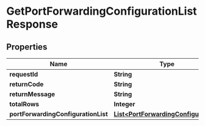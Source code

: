 
# GetPortForwardingConfigurationListResponse

## Properties
Name | Type | Description | Notes
------------ | ------------- | ------------- | -------------
**requestId** | **String** |  |  [optional]
**returnCode** | **String** |  |  [optional]
**returnMessage** | **String** |  |  [optional]
**totalRows** | **Integer** |  |  [optional]
**portForwardingConfigurationList** | [**List&lt;PortForwardingConfiguration&gt;**](PortForwardingConfiguration.md) |  |  [optional]



